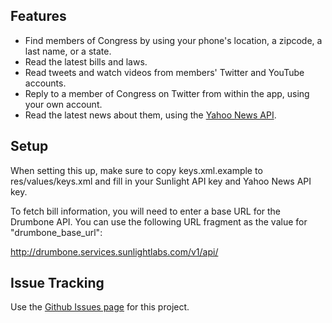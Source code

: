 Features
--------

* Find members of Congress by using your phone's location, a zipcode, a last name, or a state.
* Read the latest bills and laws.
* Read tweets and watch videos from members' Twitter and YouTube accounts.
* Reply to a member of Congress on Twitter from within the app, using your own account.
* Read the latest news about them, using the [Yahoo News API](http://developer.yahoo.com/search/news/V1/newsSearch.html).


Setup
-----

When setting this up, make sure to copy keys.xml.example to res/values/keys.xml and fill in your Sunlight API key and Yahoo News API key.

To fetch bill information, you will need to enter a base URL for the Drumbone API.  You can use the following URL fragment as the value for "drumbone_base_url":

http://drumbone.services.sunlightlabs.com/v1/api/


Issue Tracking
------

Use the [Github Issues page](http://github.com/sunlightlabs/congress/issues) for this project.